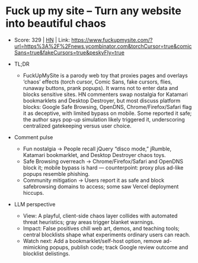 # Fuck up my site – Turn any website into beautiful chaos

- Score: 329 | [HN](https://news.ycombinator.com/item?id=45057020) | Link: https://www.fuckupmysite.com/?url=https%3A%2F%2Fnews.ycombinator.com&torchCursor=true&comicSans=true&fakeCursors=true&peskyFly=true

- TL;DR
    - FuckUpMySite is a parody web toy that proxies pages and overlays ‘chaos’ effects (torch cursor, Comic Sans, fake cursors, flies, runaway buttons, prank popups). It warns not to enter data and blocks sensitive sites. HN commenters swap nostalgia for Katamari bookmarklets and Desktop Destroyer, but most discuss platform blocks: Google Safe Browsing, OpenDNS, Chrome/Firefox/Safari flag it as deceptive, with limited bypass on mobile. Some reported it safe; the author says pop-up simulation likely triggered it, underscoring centralized gatekeeping versus user choice.

- Comment pulse
    - Fun nostalgia → People recall jQuery “disco mode,” jRumble, Katamari bookmarklet, and Desktop Destroyer chaos toys.
    - Safe Browsing overreach → Chrome/Firefox/Safari and OpenDNS block it; mobile bypass is hard — counterpoint: proxy plus ad-like popups resemble phishing.
    - Community mitigation → Users report it as safe and block safebrowsing domains to access; some saw Vercel deployment hiccups.

- LLM perspective
    - View: A playful, client-side chaos layer collides with automated threat heuristics; gray areas trigger blanket warnings.
    - Impact: False positives chill web art, demos, and teaching tools; central blocklists shape what experiments ordinary users can reach.
    - Watch next: Add a bookmarklet/self-host option, remove ad-mimicking popups, publish code; track Google review outcome and blocklist delistings.
